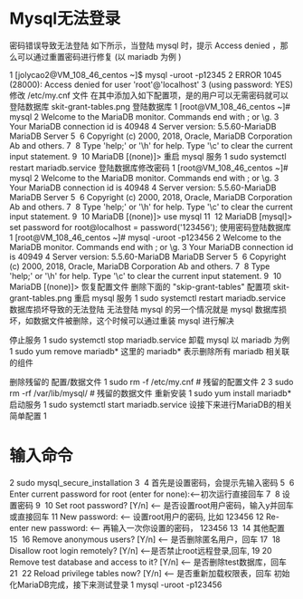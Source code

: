 # Mysql无法登录


密码错误导致无法登陆
如下所示，当登陆 mysql 时，提示 Access denied ，那么可以通过重置密码进行修复 (以 mariadb 为例 )

1
[jolycao2@VM_108_46_centos ~]$ mysql -uroot -p12345
2
ERROR 1045 (28000): Access denied for user 'root'@'localhost' 
3
(using password: YES)
修改 /etc/my.cnf 文件
在其中添加入如下配置项，是的用户可以无需密码就可以登陆数据库
skit-grant-tables.png
登陆数据库
1
[root@VM_108_46_centos ~]# mysql
2
Welcome to the MariaDB monitor.  Commands end with ; or \g.
3
Your MariaDB connection id is 40948
4
Server version: 5.5.60-MariaDB MariaDB Server
5
​
6
Copyright (c) 2000, 2018, Oracle, MariaDB Corporation Ab and others.
7
​
8
Type 'help;' or '\h' for help. Type '\c' to clear the current input statement.
9
​
10
MariaDB [(none)]>
重启 mysql 服务
1
sudo systemctl restart mariadb.service
登陆数据库修改密码
1
[root@VM_108_46_centos ~]# mysql
2
Welcome to the MariaDB monitor.  Commands end with ; or \g.
3
Your MariaDB connection id is 40948
4
Server version: 5.5.60-MariaDB MariaDB Server
5
​
6
Copyright (c) 2000, 2018, Oracle, MariaDB Corporation Ab and others.
7
​
8
Type 'help;' or '\h' for help. Type '\c' to clear the current input statement.
9
​
10
MariaDB [(none)]> use mysql
11
​
12
MariaDB [mysql]> set password for root@localhost = password('123456');
使用密码登陆数据库
1
[root@VM_108_46_centos ~]# mysql -uroot -p123456
2
Welcome to the MariaDB monitor.  Commands end with ; or \g.
3
Your MariaDB connection id is 40949
4
Server version: 5.5.60-MariaDB MariaDB Server
5
​
6
Copyright (c) 2000, 2018, Oracle, MariaDB Corporation Ab and others.
7
​
8
Type 'help;' or '\h' for help. Type '\c' to clear the current input statement.
9
​
10
MariaDB [(none)]>
恢复配置文件 删除下面的 "skip-grant-tables" 配置项 skit-grant-tables.png
重启 mysql 服务
1
sudo systemctl restart mariadb.service
数据库损坏导致的无法登陆
无法登陆 mysql 的另一个情况就是 mysql 数据库损坏，如数据文件被删除，这个时候可以通过重装 mysql 进行解决

停止服务
1
sudo systemctl stop mariadb.service
卸载 mysql
以 mariadb 为例
1
sudo yum remove mariadb*
这里的 mariadb* 表示删除所有 mariadb 相关联的组件

删除残留的 配置/数据文件
1
sudo rm -f /etc/my.cnf       # 残留的配置文件
2
​
3
sudo rm -rf /var/lib/mysql/   # 残留的数据文件
重新安装
1
sudo yum install mariadb*
启动服务
1
sudo systemctl start mariadb.service
设接下来进行MariaDB的相关简单配置
1
# 输入命令
2
sudo mysql_secure_installation
3
​
4
首先是设置密码，会提示先输入密码
5
​
6
Enter current password for root (enter for none):<–初次运行直接回车
7
​
8
设置密码
9
​
10
Set root password? [Y/n] <– 是否设置root用户密码，输入y并回车或直接回车
11
New password: <– 设置root用户的密码, 比如 123456
12
Re-enter new password: <– 再输入一次你设置的密码， 123456
13
​
14
其他配置
15
​
16
Remove anonymous users? [Y/n] <– 是否删除匿名用户，回车
17
​
18
Disallow root login remotely? [Y/n] <–是否禁止root远程登录,回车,
19
​
20
Remove test database and access to it? [Y/n] <– 是否删除test数据库，回车
21
​
22
Reload privilege tables now? [Y/n] <– 是否重新加载权限表，回车
初始化MariaDB完成，接下来测试登录
1
mysql -uroot -p123456
